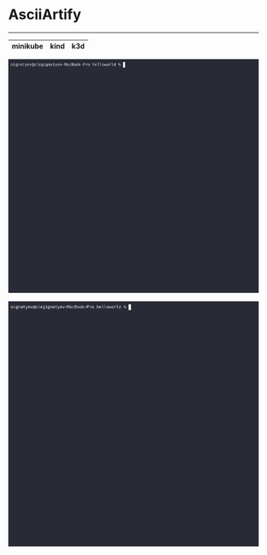 # AsciiArtify
---


| minikube           | kind         | k3d               |
 ------------------- | ------------ | ------------------





![Image](../.data/demo.gif)




![Image](../.data/demo1.gif)

